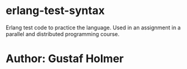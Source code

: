 # erlang-test-syntax
Erlang test code to practice the language. Used in an assignment in a parallel and distributed programming course.

# Author: Gustaf Holmer
